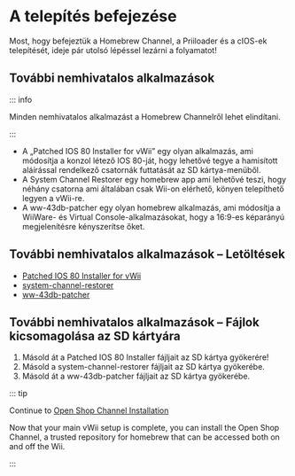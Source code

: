 # A telepítés befejezése

Most, hogy befejeztük a Homebrew Channel, a Priiloader és a cIOS-ek telepítését, ideje pár utolsó lépéssel lezárni a folyamatot!

## További nemhivatalos alkalmazások

::: info

Minden nemhivatalos alkalmazást a Homebrew Channelről lehet elindítani.

:::

- A „Patched IOS 80 Installer for vWii” egy olyan alkalmazás, ami módosítja a konzol létező IOS 80-ját, hogy lehetővé tegye a hamisított aláírással rendelkező csatornák futtatását az SD kártya-menüből.
- A System Channel Restorer egy homebrew app ami lehetővé teszi, hogy néhány csatorna ami általában csak Wii-on elérhető, könyen telepíthető legyen a vWii-re.
- A ww-43db-patcher egy olyan homebrew alkalmazás, ami módosítja a WiiWare- és Virtual Console-alkalmazásokat, hogy a 16:9-es képarányú megjelenítésre kényszerítse őket.

## További nemhivatalos alkalmazások – Letöltések

- [Patched IOS 80 Installer for vWii](https://oscwii.org/library/app/Patched_IOS80_Installer_for_vWii)
- [system-channel-restorer](https://oscwii.org/library/app/system-channel-restorer)
- [ww-43db-patcher](https://oscwii.org/library/app/ww-43db-patcher)

## További nemhivatalos alkalmazások – Fájlok kicsomagolása az SD kártyára

1. Másold át a Patched IOS 80 Installer fájljait az SD kártya gyökerére!
2. Másold a system-channel-restorer fájljait az SD kártya gyökerébe.
3. Másold át a ww-43db-patcher fájljait az SD kártya gyökerébe.

::: tip

Continue to [Open Shop Channel Installation](osc)

Now that your main vWii setup is complete, you can install the Open Shop Channel, a trusted repository for homebrew that can be accessed both on and off the Wii.

:::
